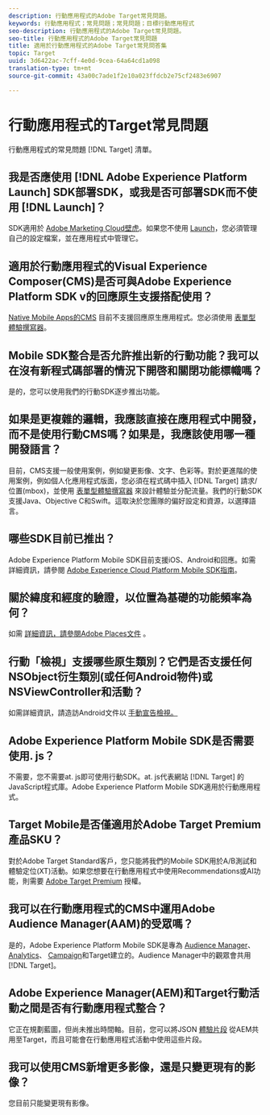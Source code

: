 ```yaml
---
description: 行動應用程式的Adobe Target常見問題。
keywords: 行動應用程式；常見問題；常見問題；目標行動應用程式
seo-description: 行動應用程式的Adobe Target常見問題。
seo-title: 行動應用程式的Adobe Target常見問題
title: 適用於行動應用程式的Adobe Target常見問答集
topic: Target
uuid: 3d6422ac-7cff-4e0d-9cea-64a64cd1a098
translation-type: tm+mt
source-git-commit: 43a00c7ade1f2e10a023ffdcb2e75cf2483e6907

---
```



# 行動應用程式的Target常見問題

行動應用程式的常見問題 [!DNL Target] 清單。

## 我是否應使用 [!DNL Adobe Experience Platform Launch] SDK部署SDK，或我是否可部署SDK而不使用 [!DNL Launch]？

SDK適用於 [Adobe Marketing Cloud壁虎](https://github.com/Adobe-Marketing-Cloud/acp-sdks/)。如果您不使用 [Launch](https://docs.adobe.com/content/help/en/launch/using/overview.html)，您必須管理自己的設定檔案，並在應用程式中管理它。

## 適用於行動應用程式的Visual Experience Composer(CMS)是否可與Adobe Experience Platform SDK v的回應原生支援搭配使用？

[Native Mobile Apps的CMS](/help/c-target-mobile-app/c-mobile-visual-experience-composer/mobile-visual-experience-composer.md) 目前不支援回應原生應用程式。您必須使用 [表單型體驗撰寫器](/help/c-experiences/form-experience-composer.md)。

## Mobile SDK整合是否允許推出新的行動功能？我可以在沒有新程式碼部署的情況下開啓和關閉功能標幟嗎？

是的，您可以使用我們的行動SDK逐步推出功能。

## 如果是更複雜的邏輯，我應該直接在應用程式中開發，而不是使用行動CMS嗎？如果是，我應該使用哪一種開發語言？

目前，CMS支援一般使用案例，例如變更影像、文字、色彩等。對於更進階的使用案例，例如個人化應用程式版面，您必須在程式碼中插入 [!DNL Target] 請求/位置(mbox)，並使用 [表單型體驗撰寫器](/help/c-experiences/form-experience-composer.md) 來設計體驗並分配流量。我們的行動SDK支援Java、Objective C和Swift。這取決於您團隊的偏好設定和資源，以選擇語言。

## 哪些SDK目前已推出？

Adobe Experience Platform Mobile SDK目前支援iOS、Android和回應。如需詳細資訊，請參閱 [Adobe Experience Cloud Platform Mobile SDK指南](https://aep-sdks.gitbook.io/docs/)。

## 關於緯度和經度的驗證，以位置為基礎的功能頻率為何？

如需 [詳細資訊，請參閱Adobe Places文件](https://placesdocs.com/places-services-by-adobe-documentation/) 。

## 行動「檢視」支援哪些原生類別？它們是否支援任何NSObject衍生類別(或任何Android物件)或NSViewController和活動？

如需詳細資訊，請造訪Android文件以 [手動宣告檢視。](/help/c-target-mobile-app/c-mobile-visual-experience-composer/mobile-visual-experience-composer-android.md#views)

## Adobe Experience Platform Mobile SDK是否需要使用. js？

不需要，您不需要at. js即可使用行動SDK。at. js代表網站 [!DNL Target] 的JavaScript程式庫。Adobe Experience Platform Mobile SDK適用於行動應用程式。

## Target Mobile是否僅適用於Adobe Target Premium產品SKU？

對於Adobe Target Standard客戶，您只能將我們的Mobile SDK用於A/B測試和體驗定位(XT)活動。如果您想要在行動應用程式中使用Recommendations或AI功能，則需要 [Adobe Target Premium](/help/c-intro/intro.md#premium) 授權。

## 我可以在行動應用程式的CMS中運用Adobe Audience Manager(AAM)的受眾嗎？

是的，Adobe Experience Platform Mobile SDK是專為 [Audience Manager](https://docs.adobe.com/content/help/en/audience-manager/user-guide/aam-home.html)、 [Analytics](https://docs.adobe.com/content/help/en/analytics/landing/home.html)、 [Campaign](https://docs.adobe.com/content/help/en/campaign-standard/using/campaign-standard-home.html)和Target建立的。Audience Manager中的觀眾會共用 [!DNL Target]。

## Adobe Experience Manager(AEM)和Target行動活動之間是否有行動應用程式整合？

它正在規劃藍圖，但尚未推出時間軸。目前，您可以將JSON [體驗片段](/help/c-experiences/c-manage-content/aem-experience-fragments.md) 從AEM共用至Target，而且可能會在行動應用程式活動中使用這些片段。

## 我可以使用CMS新增更多影像，還是只變更現有的影像？

您目前只能變更現有影像。
